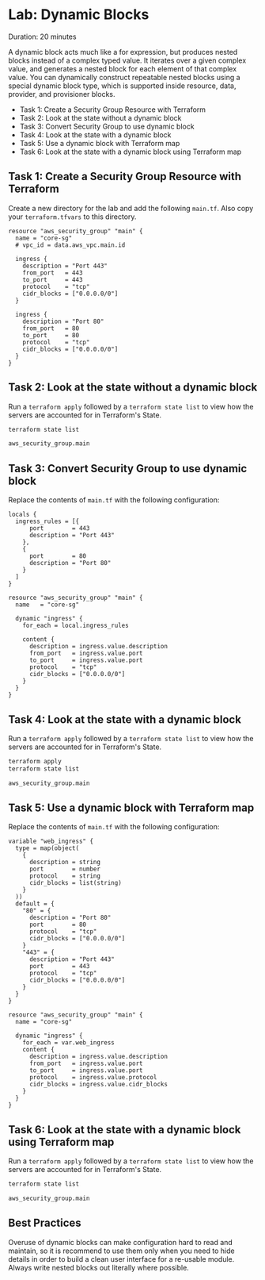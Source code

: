 # Lab: Dynamic Blocks

Duration: 20 minutes

A dynamic block acts much like a for expression, but produces nested blocks instead of a complex typed value. It iterates over a given complex value, and generates a nested block for each element of that complex value.  You can dynamically construct repeatable nested blocks using a special dynamic block type, which is supported inside resource, data, provider, and provisioner blocks.

- Task 1: Create a Security Group Resource with Terraform
- Task 2: Look at the state without a dynamic block
- Task 3: Convert Security Group to use dynamic block
- Task 4: Look at the state with a dynamic block
- Task 5: Use a dynamic block with Terraform map
- Task 6: Look at the state with a dynamic block using Terraform map

## Task 1: Create a Security Group Resource with Terraform

Create a new directory for the lab and add the following `main.tf`.  Also copy your `terraform.tfvars` to this directory.

```hcl
resource "aws_security_group" "main" {
  name = "core-sg"
  # vpc_id = data.aws_vpc.main.id

  ingress {
    description = "Port 443"
    from_port   = 443
    to_port     = 443
    protocol    = "tcp"
    cidr_blocks = ["0.0.0.0/0"]
  }

  ingress {
    description = "Port 80"
    from_port   = 80
    to_port     = 80
    protocol    = "tcp"
    cidr_blocks = ["0.0.0.0/0"]
  }
}
```

## Task 2: Look at the state without a dynamic block
Run a `terraform apply` followed by a `terraform state list` to view how the servers are accounted for in Terraform's State.

```bash
terraform state list
```

```bash
aws_security_group.main
```

## Task 3: Convert Security Group to use dynamic block
Replace the contents of `main.tf` with the following configuration:

```hcl
locals {
  ingress_rules = [{
      port        = 443
      description = "Port 443"
    },
    {
      port        = 80
      description = "Port 80"
    }
  ]
}

resource "aws_security_group" "main" {
  name   = "core-sg"
  
  dynamic "ingress" {
    for_each = local.ingress_rules

    content {
      description = ingress.value.description
      from_port   = ingress.value.port
      to_port     = ingress.value.port
      protocol    = "tcp"
      cidr_blocks = ["0.0.0.0/0"]
    }
  }
}
```

## Task 4: Look at the state with a dynamic block
Run a `terraform apply` followed by a `terraform state list` to view how the servers are accounted for in Terraform's State.

```bash
terraform apply
terraform state list
```

```bash
aws_security_group.main
```

## Task 5: Use a dynamic block with Terraform map
Replace the contents of `main.tf` with the following configuration:

```hcl
variable "web_ingress" {
  type = map(object(
    {
      description = string
      port        = number
      protocol    = string
      cidr_blocks = list(string)
    }
  ))
  default = {
    "80" = {
      description = "Port 80"
      port        = 80
      protocol    = "tcp"
      cidr_blocks = ["0.0.0.0/0"]
    }
    "443" = {
      description = "Port 443"
      port        = 443
      protocol    = "tcp"
      cidr_blocks = ["0.0.0.0/0"]
    }
  }
}

resource "aws_security_group" "main" {
  name = "core-sg"

  dynamic "ingress" {
    for_each = var.web_ingress
    content {
      description = ingress.value.description
      from_port   = ingress.value.port
      to_port     = ingress.value.port
      protocol    = ingress.value.protocol
      cidr_blocks = ingress.value.cidr_blocks
    }
  }
}
```

## Task 6: Look at the state with a dynamic block using Terraform map
Run a `terraform apply` followed by a `terraform state list` to view how the servers are accounted for in Terraform's State.

```bash
terraform state list
```

```bash
aws_security_group.main
```

## Best Practices
Overuse of dynamic blocks can make configuration hard to read and maintain, so it is recommend to use them only when you need to hide details in order to build a clean user interface for a re-usable module. Always write nested blocks out literally where possible.